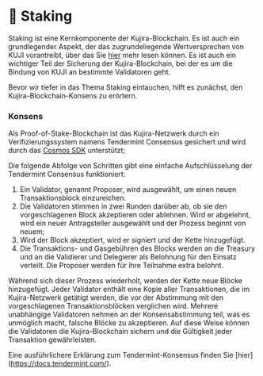 # 🥩 Staking

Staking ist eine Kernkomponente der Kujira-Blockchain. Es ist auch ein grundlegender Aspekt, der das zugrundeliegende Wertversprechen von KUJI vorantreibt, über das Sie [hier](staking-overview.md) mehr lesen können. Es ist auch ein wichtiger Teil der Sicherung der Kujira-Blockchain, bei der es um die Bindung von KUJI an bestimmte Validatoren geht.

Bevor wir tiefer in das Thema Staking eintauchen, hilft es zunächst, den Kujira-Blockchain-Konsens zu erörtern.&#x20;

### Konsens

Als Proof-of-Stake-Blockchain ist das Kujira-Netzwerk durch ein Verifizierungssystem namens Tendermint Consensus gesichert und wird durch das [Cosmos SDK](https://cosmos.network/) unterstützt;

Die folgende Abfolge von Schritten gibt eine einfache Aufschlüsselung der Tendermint Consensus funktioniert:

1. Ein Validator, genannt Proposer, wird ausgewählt, um einen neuen Transaktionsblock einzureichen.&#x20;
2. Die Validatoren stimmen in zwei Runden darüber ab, ob sie den vorgeschlagenen Block akzeptieren oder ablehnen. Wird er abgelehnt, wird ein neuer Antragsteller ausgewählt und der Prozess beginnt von neuem;
3. Wird der Block akzeptiert, wird er signiert und der Kette hinzugefügt.&#x20;
4. Die Transaktions- und Gasgebühren des Blocks werden an die Treasury und an die Validierer und Delegierer als Belohnung für den Einsatz verteilt. Die Proposer werden für ihre Teilnahme extra belohnt.&#x20;

Während sich dieser Prozess wiederholt, werden der Kette neue Blöcke hinzugefügt. Jeder Validator enthält eine Kopie aller Transaktionen, die im Kujira-Netzwerk getätigt werden, die vor der Abstimmung mit den vorgeschlagenen Transaktionsblöcken verglichen wird. Mehrere unabhängige Validatoren nehmen an der Konsensabstimmung teil, was es unmöglich macht, falsche Blöcke zu akzeptieren. Auf diese Weise können die Validatoren die Kujira-Blockchain sichern und die Gültigkeit jeder Transaktion gewährleisten.

Eine ausführlichere Erklärung zum Tendermint-Konsensus finden Sie [hier] (https://docs.tendermint.com/).
